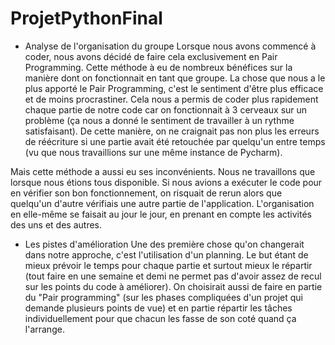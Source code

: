 # ProjetPythonFinal


* Analyse de l'organisation du groupe
Lorsque nous avons commencé à coder, nous avons décidé de faire cela exclusivement en Pair Programming. Cette méthode à eu de nombreux bénéfices sur la manière dont on fonctionnait en tant que groupe. La chose que nous a le plus apporté le Pair Programming, c'est le sentiment d'être plus efficace et de moins procrastiner. Cela nous a permis de coder plus rapidement chaque partie de notre code car on fonctionnait à 3 cerveaux sur un problème (ça nous a donné le sentiment de travailler à un rythme satisfaisant). De cette manière, on ne craignait pas non plus les erreurs de réécriture si une partie avait été retouchée par quelqu'un entre temps (vu que nous travaillions sur une même instance de Pycharm).

Mais cette méthode a aussi eu ses inconvénients. Nous ne travaillons que lorsque nous étions tous disponible. Si nous avions a exécuter le code pour en vérifier son bon fonctionnement, on risquait de rerun alors que quelqu'un d'autre vérifiais une autre partie de l'application. L'organisation en elle-même se faisait au jour le jour, en prenant en compte les activités des uns et des autres.

* Les pistes d'amélioration
Une des première chose qu'on changerait dans notre approche, c'est l'utilisation d'un planning. Le but étant de mieux prévoir le temps pour chaque partie et surtout mieux le répartir (tout faire en une semaine et demi ne permet pas d'avoir assez de recul sur les points du code à améliorer). 
On choisirait aussi de faire en partie du "Pair programming" (sur les phases compliquées d'un projet qui demande plusieurs points de vue) et en partie répartir les tâches individuellement pour que chacun les fasse de son coté quand ça l'arrange.
